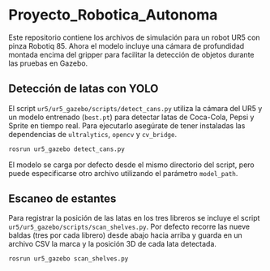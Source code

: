 # Proyecto_Robotica_Autonoma

Este repositorio contiene los archivos de simulación para un robot UR5 con
pinza Robotiq 85. Ahora el modelo incluye una cámara de profundidad montada
encima del gripper para facilitar la detección de objetos durante las pruebas
en Gazebo.

## Detección de latas con YOLO

El script `ur5/ur5_gazebo/scripts/detect_cans.py` utiliza la cámara del UR5 y un
modelo entrenado (`best.pt`) para detectar latas de Coca-Cola, Pepsi y Sprite en
tiempo real. Para ejecutarlo asegúrate de tener instaladas las dependencias de
`ultralytics`, `opencv` y `cv_bridge`.

```bash
rosrun ur5_gazebo detect_cans.py
```

El modelo se carga por defecto desde el mismo directorio del script, pero puede
especificarse otro archivo utilizando el parámetro `model_path`.

## Escaneo de estantes

Para registrar la posición de las latas en los tres libreros se incluye el
script `ur5/ur5_gazebo/scripts/scan_shelves.py`. Por defecto recorre las nueve
baldas (tres por cada librero) desde abajo hacia arriba y guarda en un archivo
CSV la marca y la posición 3D de cada lata detectada.

```bash
rosrun ur5_gazebo scan_shelves.py
```